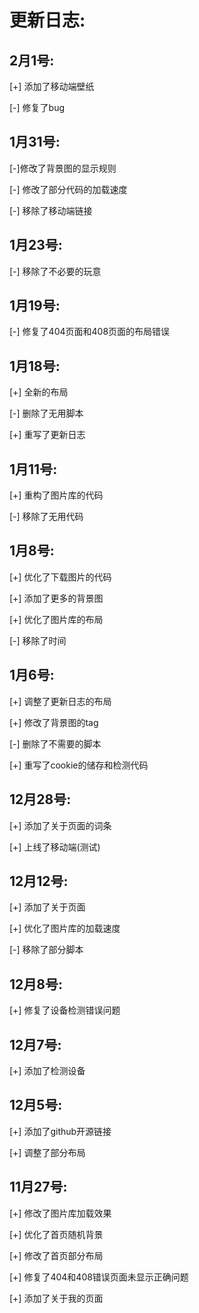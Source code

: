 # 更新日志:

## 2月1号:

[+] 添加了移动端壁纸

[-] 修复了bug

## 1月31号:

[-]修改了背景图的显示规则

[-] 修改了部分代码的加载速度

[-] 移除了移动端链接

## 1月23号:

[-] 移除了不必要的玩意

## 1月19号:

[-] 修复了404页面和408页面的布局错误

## 1月18号:

[+] 全新的布局

[-] 删除了无用脚本

[+] 重写了更新日志

## 1月11号:

[+] 重构了图片库的代码

[-] 移除了无用代码

## 1月8号:
[+] 优化了下载图片的代码

[+] 添加了更多的背景图

[+] 优化了图片库的布局

[-] 移除了时间

## 1月6号:
[+] 调整了更新日志的布局

[+] 修改了背景图的tag

[-] 删除了不需要的脚本

[+] 重写了cookie的储存和检测代码

## 12月28号:

[+] 添加了关于页面的词条

[+] 上线了移动端(测试)

## 12月12号:

[+] 添加了关于页面

[+] 优化了图片库的加载速度

[-] 移除了部分脚本

## 12月8号:

[+] 修复了设备检测错误问题

## 12月7号:

[+] 添加了检测设备

## 12月5号:

[+] 添加了github开源链接

[+] 调整了部分布局

## 11月27号:

[+] 修改了图片库加载效果

[+] 优化了首页随机背景

[+] 修改了首页部分布局

[+] 修复了404和408错误页面未显示正确问题

[+] 添加了关于我的页面
